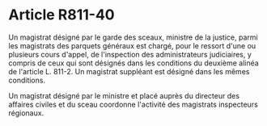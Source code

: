 # Article R811-40

Un magistrat désigné par le garde des sceaux, ministre de la justice, parmi les magistrats des parquets généraux est chargé, pour le ressort d'une ou plusieurs cours d'appel, de l'inspection des administrateurs judiciaires, y compris de ceux qui sont désignés dans les conditions du deuxième alinéa de l'article L. 811-2. Un magistrat suppléant est désigné dans les mêmes conditions.

Un magistrat désigné par le ministre et placé auprès du directeur des affaires civiles et du sceau coordonne l'activité des magistrats inspecteurs régionaux.
